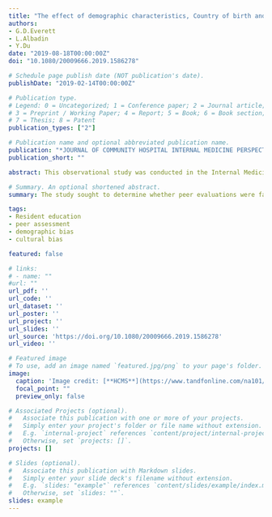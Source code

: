 ```yaml
---
title: "The effect of demographic characteristics, Country of birth and country of medical training on the peer evaluations of internal medicine resident physicians"
authors:
- G.D.Everett
- L.Albadin
- Y.Du
date: "2019-08-18T00:00:00Z"
doi: "10.1080/20009666.2019.1586278"

# Schedule page publish date (NOT publication's date).
publishDate: "2019-02-14T00:00:00Z"

# Publication type.
# Legend: 0 = Uncategorized; 1 = Conference paper; 2 = Journal article;
# 3 = Preprint / Working Paper; 4 = Report; 5 = Book; 6 = Book section;
# 7 = Thesis; 8 = Patent
publication_types: ["2"]

# Publication name and optional abbreviated publication name.
publication: "*JOURNAL OF COMMUNITY HOSPITAL INTERNAL MEDICINE PERSPECTIVES*"
publication_short: ""

abstract: This observational study was conducted in the Internal Medicine residency of a large, metropolitan, community hospital, and included all 91 Internal Medicine residents who had entered the program from 1 July 2009 thru 30 June 2017. Of 3,445 Peer Evaluation Forms (PEF)s offered, 2,922 (84%) were completed and studied. Multivariate statistical analysis was completed. The primary dependent variable was the Peer Evaluation Score (PES). Independent variables included age, gender, race, birth country and country of medical school training. Confounding variables included United States Medical Licensing Examination (USMLE) and In-Training Examination (ITE) scores, and the American Board of Internal Medicine (ABIM) yearly assessment.

# Summary. An optional shortened abstract.
summary: The study sought to determine whether peer evaluations were favorably biased toward trainees of similar background.

tags:
- Resident education
- peer assessment
- demographic bias
- cultural bias

featured: false

# links:
# - name: ""
#url: ""
url_pdf: ''
url_code: ''
url_dataset: ''
url_poster: ''
url_project: ''
url_slides: ''
url_source: 'https://doi.org/10.1080/20009666.2019.1586278'
url_video: ''

# Featured image
# To use, add an image named `featured.jpg/png` to your page's folder. 
image:
  caption: 'Image credit: [**HCMS**](https://www.tandfonline.com/na101/home/literatum/publisher/tandf/journals/content/zjch20/2019/zjch20.v009.i02/zjch20.v009.i02/20190412-01/zjch20.v009.i02.cover.jpg)'
  focal_point: ""
  preview_only: false

# Associated Projects (optional).
#   Associate this publication with one or more of your projects.
#   Simply enter your project's folder or file name without extension.
#   E.g. `internal-project` references `content/project/internal-project/index.md`.
#   Otherwise, set `projects: []`.
projects: []

# Slides (optional).
#   Associate this publication with Markdown slides.
#   Simply enter your slide deck's filename without extension.
#   E.g. `slides: "example"` references `content/slides/example/index.md`.
#   Otherwise, set `slides: ""`.
slides: example
---
```






